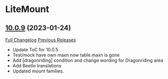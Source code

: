 # LiteMount

## [10.0.9](https://github.com/xod-wow/LiteMount/tree/10.0.9) (2023-01-24)
[Full Changelog](https://github.com/xod-wow/LiteMount/compare/10.0.8...10.0.9) [Previous Releases](https://github.com/xod-wow/LiteMount/releases)

- Update ToC for 10.0.5  
- Test/mock have own maxn now table.maxn is gone  
- Add [dragonriding] condition and change wording for Dragonriding area  
- Add Beetle translations  
- Updated mount families.  

